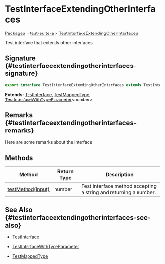 # TestInterfaceExtendingOtherInterfaces

[Packages](/) &gt; [test-suite-a](/test-suite-a/) &gt; [TestInterfaceExtendingOtherInterfaces](/test-suite-a/testinterfaceextendingotherinterfaces-interface/)

Test interface that extends other interfaces

## Signature {#testinterfaceextendingotherinterfaces-signature}

```typescript
export interface TestInterfaceExtendingOtherInterfaces extends TestInterface, TestMappedType, TestInterfaceWithTypeParameter<number>
```

**Extends:** [TestInterface](/test-suite-a/testinterface-interface/), [TestMappedType](/test-suite-a/testmappedtype-typealias/), [TestInterfaceWithTypeParameter](/test-suite-a/testinterfacewithtypeparameter-interface/)&lt;number&gt;

## Remarks {#testinterfaceextendingotherinterfaces-remarks}

Here are some remarks about the interface

## Methods

| Method | Return Type | Description |
| - | - | - |
| [testMethod(input)](/test-suite-a/testinterfaceextendingotherinterfaces-interface/testmethod-methodsignature) | number | Test interface method accepting a string and returning a number. |

## See Also {#testinterfaceextendingotherinterfaces-see-also}

- [TestInterface](/test-suite-a/testinterface-interface/)

- [TestInterfaceWithTypeParameter](/test-suite-a/testinterfacewithtypeparameter-interface/)

- [TestMappedType](/test-suite-a/testmappedtype-typealias/)
